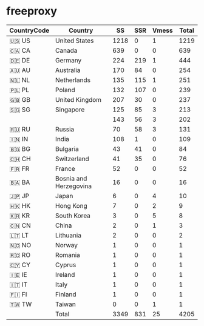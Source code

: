 # freeproxy

|CountryCode|Country|SS|SSR|Vmess|Total|
|  ----  | ----  |  ----  | ----  |  ----  | ----  |
|🇺🇸 US|United States|1218|0|1|1219|
|🇨🇦 CA|Canada|639|0|0|639|
|🇩🇪 DE|Germany|224|219|1|444|
|🇦🇺 AU|Australia|170|84|0|254|
|🇳🇱 NL|Netherlands|135|115|1|251|
|🇵🇱 PL|Poland|132|107|0|239|
|🇬🇧 GB|United Kingdom|207|30|0|237|
|🇸🇬 SG|Singapore|125|85|3|213|
| ||143|56|3|202|
|🇷🇺 RU|Russia|70|58|3|131|
|🇮🇳 IN|India|108|1|0|109|
|🇧🇬 BG|Bulgaria|43|41|0|84|
|🇨🇭 CH|Switzerland|41|35|0|76|
|🇫🇷 FR|France|52|0|0|52|
|🇧🇦 BA|Bosnia and Herzegovina|16|0|0|16|
|🇯🇵 JP|Japan|6|0|4|10|
|🇭🇰 HK|Hong Kong|7|0|2|9|
|🇰🇷 KR|South Korea|3|0|5|8|
|🇨🇳 CN|China|2|0|1|3|
|🇱🇹 LT|Lithuania|2|0|0|2|
|🇳🇴 NO|Norway|1|0|0|1|
|🇷🇴 RO|Romania|1|0|0|1|
|🇨🇾 CY|Cyprus|1|0|0|1|
|🇮🇪 IE|Ireland|1|0|0|1|
|🇮🇹 IT|Italy|1|0|0|1|
|🇫🇮 FI|Finland|1|0|0|1|
|🇹🇼 TW|Taiwan|0|0|1|1|
||Total|3349|831|25|4205|

